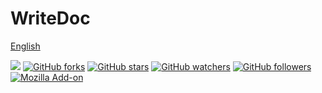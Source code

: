 # WriteDoc 
[English](./README-EN.md)

![](https://img.shields.io/apm/l/vim-mode.svg)
[![GitHub forks](https://img.shields.io/github/forks/badges/shields.svg?style=social&label=Fork)](https://github.com/Evil-S0ul/write-doc)
[![GitHub stars](https://img.shields.io/github/stars/badges/shields.svg?style=social&label=Stars)](https://github.com/Evil-S0ul/write-doc)
[![GitHub watchers](https://img.shields.io/github/watchers/badges/shields.svg?style=social&label=Watch)](https://github.com/Evil-S0ul/write-doc)
[![GitHub followers](https://img.shields.io/github/followers/espadrine.svg?style=social&label=Follow)](https://github.com/Evil-S0ul/write-doc)
[![Mozilla Add-on](https://img.shields.io/amo/stars/dustman.svg)](https://github.com/Evil-S0ul/write-doc)
